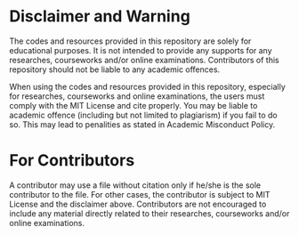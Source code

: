 # Disclaimer and Warning

The codes and resources provided in this repository are solely for educational purposes. It is not intended to provide any supports for any researches, courseworks and/or online examinations. Contributors of this repository should not be liable to any academic offences.

When using the codes and resources provided in this repository, especially for researches, courseworks and online examinations, the users must comply with the MIT License and cite properly. You may be liable to academic offence (including but not limited to plagiarism) if you fail to do so. This may lead to penalities as stated in Academic Misconduct Policy.


# For Contributors

A contributor may use a file without citation only if he/she is the sole contributor to the file. For other cases, the contributor is subject to MIT License and the disclaimer above. Contributors are not encouraged to include any material directly related to their researches, courseworks and/or online examinations.
